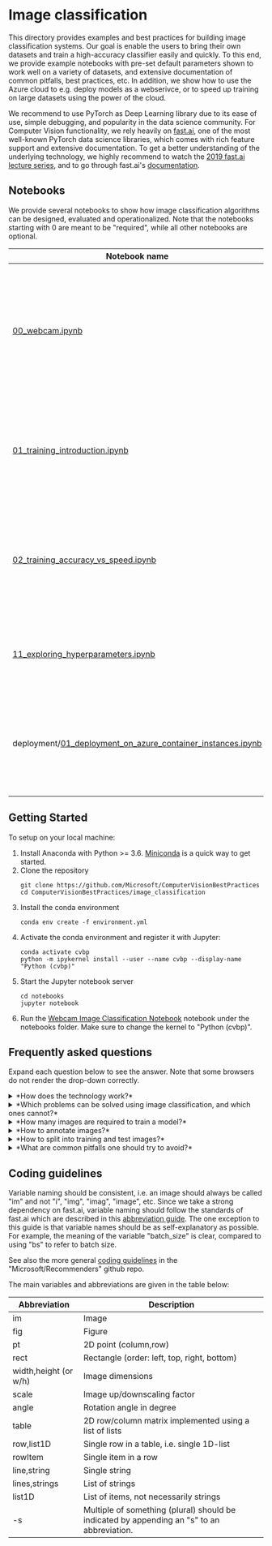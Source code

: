 # Image classification

This directory provides examples and best practices for building image classification systems. Our goal is enable the users to bring their own datasets and train a high-accuracy classifier easily and quickly. To this end, we provide example notebooks with pre-set default parameters shown to work well on a variety of datasets, and extensive documentation of common pitfalls, best practices, etc. In addition, we show how to use the Azure cloud to e.g. deploy models as a webserivce, or to speed up training on large datasets using the power of the cloud.


We recommend to use PyTorch as Deep Learning library due to its ease of use, simple debugging, and popularity in the data science community. For Computer Vision functionality, we rely heavily on [fast.ai](https://github.com/fastai/fastai), one of the most well-known PyTorch data science libraries, which comes with rich feature support and extensive documentation. To get a better understanding of the underlying technology, we highly recommend to watch the [2019 fast.ai lecture series](https://course.fast.ai/videos/?lesson=1), and to go through fast.ai's [documentation](https://docs.fast.ai/).


## Notebooks

We provide several notebooks to show how image classification algorithms can be designed, evaluated and operationalized. Note that the notebooks starting with 0 are meant to be "required", while all other notebooks are optional.

| Notebook name | Description |
| --- | --- |
| [00_webcam.ipynb](.notebooks/00_webcam.ipynb)| Quick start notebooks which demonstrate how to load a trained model and run inference using a single image of webcam input.
| [01_training_introduction.ipynb](.notebooks/01_training_introduction.ipynb)| Notebook which explains some of the basic concepts around model training and evaluation.|
| [02_training_accuracy_vs_speed.ipynb](.notebooks/02_training_accuracy_vs_speed.ipynb)| Notebook to train a model with e.g. high accuracy of fast inference speed. <font color="orange"> Use this to train on your own datasets! </font> |
| [11_exploring_hyperparameters.ipynb](.notebooks/11_exploring_hyperparameters.ipynb)| Advanced notebook to find optimal parameters by doing an exhaustive grid search. |
| deployment/[01_deployment_on_azure_container_instances.ipynb](.notebooks/11_exploring_hyperparameters.ipynb)| Notebook showing how to deploy a trained model as REST API using Azure Container Instances. |

## Getting Started

To setup on your local machine:
1. Install Anaconda with Python >= 3.6. [Miniconda](https://conda.io/miniconda.html) is a quick way to get started.
1. Clone the repository
    ```
    git clone https://github.com/Microsoft/ComputerVisionBestPractices
    cd ComputerVisionBestPractices/image_classification
    ```
1. Install the conda environment
    ```
    conda env create -f environment.yml
    ```
1. Activate the conda environment and register it with Jupyter:
    ```
    conda activate cvbp
    python -m ipykernel install --user --name cvbp --display-name "Python (cvbp)"
    ```
1. Start the Jupyter notebook server
    ```
    cd notebooks
    jupyter notebook
    ```
2. Run the [Webcam Image Classification Notebook](notebooks/00_webcam.ipynb) notebook under the notebooks folder. Make sure to change the kernel to "Python (cvbp)".



## Frequently asked questions

Expand each question below to see the answer. Note that some browsers do not render the drop-down correctly.

<details>
<summary> *How does the technology work?* </summary>
State-of-the-art image classification methods such as used in this repository are based on Convolutional Neural Networks (CNN). CNNs are a special group of Deep Learning approaches shown to work extremely well on images. The key is to use CNNs which were already trained on millions of images (the ImageNet dataset) and to fine-tune these pre-trained CNNs using a potentially much smaller custom dataset. The web is full of sites explaining these conceptions, such as [link](https://towardsdatascience.com/simple-introduction-to-convolutional-neural-networks-cdf8d3077bac).
</details>

<details>
<summary> *Which problems can be solved using image classification, and which ones cannot?* </summary>
Image classification can be used if the object-of-interest is relatively large in the image, e.g. not less than 10% image width/height. If the object is smaller, or if the location of the object is required, then object detection methods needs to be used instead.
</details>

<details>
<summary> *How many images are required to train a model?* </summary>
This depends heavily on the complexity of the images. For example, one needs less training images if the object-of-interest has always a similar visual appearance (same angle, same lighting conditions, etc), and more images otherwise. In practice, we have seen good results using 100 images or sometime less. The only way to find out is to train a classifier with a few images, train a second time with more images, etc, and to observe how accuracy improves with more training images (while keeping the test set fixed).
</details>

<details>
<summary> *How to annotate images?* </summary>
Consistency is key. For example, either always annotate occluded objects, or never. This is especially tricky if multiple people are involved, and hence our recommendation is that only a single person does the data annotation. Ideally the same person as the coder, since a lot can be learned by looking at the images. Note that especially the test set should be of high annotation quality, to get reliable measure of accuracy.
</details>

<details>
<summary> *How to split into training and test images?* </summary>
Often a random split as is performed in the notebooks is fine. However, this is not always the case. For example, if the images were extracted from a movie, then having frame n in the training set and frame n+1 in the test set would result in accuracy estimates which are over-inflated since the training and test set might be too similar.
</details>

<details>
<summary> *What are common pitfalls one should try to avoid?* </summary>
TODO
</details>



## Coding guidelines

Variable naming should be consistent, i.e. an image should always be called "im" and not "i", "img", "imag", "image", etc. Since we take a strong dependency on fast.ai, variable naming should follow the standards of fast.ai which are described in this [abbreviation guide](https://docs.fast.ai/dev/abbr.html). The one exception to this guide is that variable names should be as self-explanatory as possible. For example, the meaning of the variable "batch_size" is clear, compared to using "bs" to refer to batch size.

See also the more general [coding guidelines](https://github.com/Microsoft/Recommenders/wiki/Coding-Guidelines) in the "Microsoft/Recommenders" github repo.

The main variables and abbreviations are given in the table below:

| Abbreviation | Description |
| ------------ | ----------- |
| im                     | Image
| fig                    | Figure
| pt                     | 2D point (column,row)
| rect                   | Rectangle (order: left, top, right, bottom)
| width,height (or w/h)  | Image dimensions
| scale                  | Image up/downscaling factor
| angle                  | Rotation angle in degree
| table                  | 2D row/column matrix implemented using a list of lists
| row,list1D             | Single row in a table, i.e. single 1D-list
| rowItem                | Single item in a row
| line,string            | Single string
| lines,strings          | List of strings
| list1D                 | List of items, not necessarily strings
| -s    | Multiple of something (plural) should be indicated by appending an "s" to an abbreviation.
